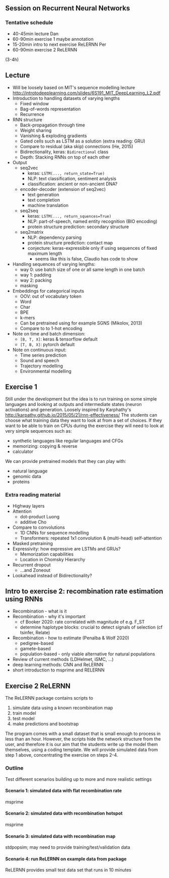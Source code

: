 

## Session on Recurrent Neural Networks

### Tentative schedule

- 40-45min lecture Dan
- 60-90min exercise 1 maybe annotation
- 15-20min intro to next exercise ReLERNN Per
- 60-90min exercise 2 ReLERNN

(3-4h)

## Lecture
- Will be loosely based on MIT's sequence modelling lecture
  http://introtodeeplearning.com/slides/6S191_MIT_DeepLearning_L2.pdf
- Introduction to handling datasets of varying lengths
    - Fixed window
    - Bag-of-words representation
    - Recurrence
- RNN structure
    - Back-propagation through time
    - Weight sharing
    - Vanishing & exploding gradients
    - Gated cells such as LSTM as a solution (extra reading: GRU)
    - Compare to residual (aka skip) connections (He, 2015)
    - Bidirectionality, keras: `Bidirectional` class
    - Depth: Stacking RNNs on top of each other
- Output
    - seq2vec
        - keras: `LSTM(..., return_state=True)`
        - NLP: text classification, sentiment analysis
        - classification: ancient or non-ancient DNA?
    - encoder-decoder (extension of seq2vec)
        - text generation
        - text completion
        - machine translation
    - seq2seq
        - keras: `LSTM(..., return_squences=True)`
        - NLP: part-of-speech, named entity recognition (BIO encoding)
        - protein structure prediction: secondary structure
    - seq2matrix
        - NLP: dependency parsing
        - protein structure prediction: contact map
        - conjecture: keras-expressible only if using sequences of fixed maximum length
            - seems like this is false, Claudio has code to show 
- Handling sequences of varying lengths:
    - way 0: use batch size of one or all same length in one batch
    - way 1: padding
    - way 2: packing
    - masking
- Embeddings for categorical inputs
    - OOV: out of vocabulary token
    - Word
    - Char
    - BPE
    - k-mers
    - Can be pretrained using for example SGNS (Mikolov, 2013)    
    - Compare to to 1-hot encoding
- Note on time and batch dimension:
    - `[B, T, X]`: keras & tensorflow default
    - `[T, B, X]`: pytorch default
- Note on continuous input:
    - Time series prediction
    - Sound and speech
    - Trajectory modelling
    - Environmental modelling

## Exercise 1
Still under the development but the idea is to run training on some simple
languages and looking at outputs and intermediate states (neuron activations)
and generation. Loosely inspired by Karphathy's
http://karpathy.github.io/2015/05/21/rnn-effectiveness/
The students can choose what training data they want to look at
from a set of choices.
If they want to be able to train on CPUs during the exercise they will need
to look at very simple sequences such as:
- synthetic languages like regular languages and CFGs
- memorizing: copying & reverse
- calculator
 
We can provide pretrained models that they can play with:
- natural language
- genomic data
- proteins

### Extra reading material
- Highway layers
- Attention
    - dot-product Luong
    - additive    Cho
- Compare to convolutions
    - 1D CNNs for sequence modelling
    - Transformers: repeated 1x1 convolution & (multi-head) self-attention
- Masked pretraining
- Expressivity: how expressive are LSTMs and GRUs?
    - Memorization capabilities
    - Location in Chomsky Hierarchy
- Recurrent dropout
    - ...and Zoneout
- Lookahead instead of Bidirectionality?

## Intro to exercise 2: recombination rate estimation using RNNs

- Recombination - what is it
- Recombination - why it's important
    - cf Booker 2020: rate correlated with magnitude of e.g. F_ST
    - determine haplotype blocks: crucial to detect signals of selection (cf tsinfer, Relate)
- Recombination - how to estimate (Penalba & Wolf 2020)
    - pedigree-based
    - gamete-based
    - population-based - only viable alternative for natural populations
- Review of current methods (LDHelmet, iSMC, ...)
- deep learning methods: CNN and ReLERNN
- short introduction to msprime and RELERNN


## Exercise 2 ReLERNN

The ReLERNN package contains scripts to 

1. simulate data using a known recombination map
2. train model
3. test model
4. make predictions and bootstrap

The program comes with a small dataset that is small enough to process in less than an hour.
However, the scripts hide the network structure from the user, and therefore 
it is our aim that the students write up the model them themselves, using a coding template.
We will provide simulated data from step 1 above, concentrating the exercise on steps 2-4.

### Outline

Test different scenarios building up to more and more realistic settings

#### Scenario 1: simulated data with flat recombination rate

msprime

#### Scenario 2: simulated data with recombination hotspot

msprime

#### Scenario 3: simulated data with recombination map

stdpopsim; may need to provide training/test/validation data

#### Scenario 4: run ReLERNN on example data from package

ReLERNN provides small test data set that runs in 10 minutes
